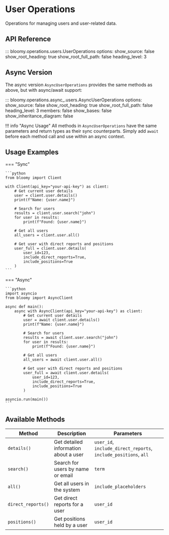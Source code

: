# User Operations

Operations for managing users and user-related data.

## API Reference

::: bloomy.operations.users.UserOperations
    options:
      show_source: false
      show_root_heading: true
      show_root_full_path: false
      heading_level: 3

## Async Version

The async version `AsyncUserOperations` provides the same methods as above, but with async/await support:

::: bloomy.operations.async_.users.AsyncUserOperations
    options:
      show_source: false
      show_root_heading: true
      show_root_full_path: false
      heading_level: 3
      members: false
      show_bases: false
      show_inheritance_diagram: false

!!! info "Async Usage"
    All methods in `AsyncUserOperations` have the same parameters and return types as their sync counterparts. Simply add `await` before each method call and use within an async context.

## Usage Examples

=== "Sync"

    ```python
    from bloomy import Client
    
    with Client(api_key="your-api-key") as client:
        # Get current user details
        user = client.user.details()
        print(f"Name: {user.name}")
        
        # Search for users
        results = client.user.search("john")
        for user in results:
            print(f"Found: {user.name}")
        
        # Get all users
        all_users = client.user.all()
        
        # Get user with direct reports and positions
        user_full = client.user.details(
            user_id=123, 
            include_direct_reports=True,
            include_positions=True
        )
    ```

=== "Async"

    ```python
    import asyncio
    from bloomy import AsyncClient
    
    async def main():
        async with AsyncClient(api_key="your-api-key") as client:
            # Get current user details
            user = await client.user.details()
            print(f"Name: {user.name}")
            
            # Search for users
            results = await client.user.search("john")
            for user in results:
                print(f"Found: {user.name}")
            
            # Get all users
            all_users = await client.user.all()
            
            # Get user with direct reports and positions
            user_full = await client.user.details(
                user_id=123, 
                include_direct_reports=True,
                include_positions=True
            )
    
    asyncio.run(main())
    ```

## Available Methods

| Method | Description | Parameters |
|--------|-------------|------------|
| `details()` | Get detailed information about a user | `user_id`, `include_direct_reports`, `include_positions`, `all` |
| `search()` | Search for users by name or email | `term` |
| `all()` | Get all users in the system | `include_placeholders` |
| `direct_reports()` | Get direct reports for a user | `user_id` |
| `positions()` | Get positions held by a user | `user_id` |